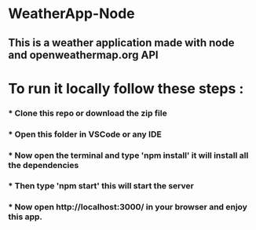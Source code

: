 # WeatherApp-Node
## This is a weather application made with node and openweathermap.org API
# To run it locally follow these steps :
### * Clone this repo or download the zip file
### * Open this folder in VSCode or any IDE
### * Now open the terminal and type 'npm install' it will install all the dependencies 
### * Then type 'npm start' this will start the server
### * Now open http://localhost:3000/ in your browser and enjoy this app.


